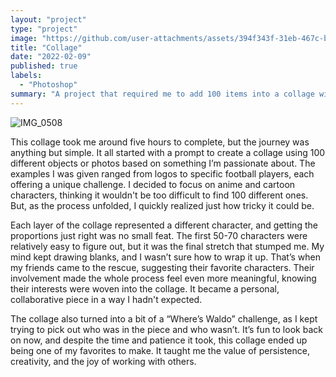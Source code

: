 ```yaml
---
layout: "project"
type: "project"
image: "https://github.com/user-attachments/assets/394f343f-31eb-467c-b0f3-469b3325bf1f"
title: "Collage"
date: "2022-02-09"
published: true
labels:
  - "Photoshop"
summary: "A project that required me to add 100 items into a collage with a specific theme."
---
```


![IMG_0508](https://github.com/user-attachments/assets/80082a9f-d65f-4bee-a158-d4d689a3bd49)

This collage took me around five hours to complete, but the journey was anything but simple. It all started with a prompt to create a collage using 100 different objects or photos based on something I’m passionate about. The examples I was given ranged from logos to specific football players, each offering a unique challenge. I decided to focus on anime and cartoon characters, thinking it wouldn't be too difficult to find 100 different ones. But, as the process unfolded, I quickly realized just how tricky it could be.

Each layer of the collage represented a different character, and getting the proportions just right was no small feat. The first 50-70 characters were relatively easy to figure out, but it was the final stretch that stumped me. My mind kept drawing blanks, and I wasn’t sure how to wrap it up. That’s when my friends came to the rescue, suggesting their favorite characters. Their involvement made the whole process feel even more meaningful, knowing their interests were woven into the collage. It became a personal, collaborative piece in a way I hadn't expected.

The collage also turned into a bit of a “Where’s Waldo” challenge, as I kept trying to pick out who was in the piece and who wasn’t. It’s fun to look back on now, and despite the time and patience it took, this collage ended up being one of my favorites to make. It taught me the value of persistence, creativity, and the joy of working with others.
